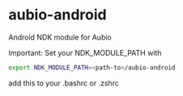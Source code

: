 # aubio-android
Android NDK module for Aubio


Important: Set your NDK_MODULE_PATH with 
```bash
export NDK_MODULE_PATH=<path-to>/aubio-android
```
add this to your .bashrc or .zshrc

